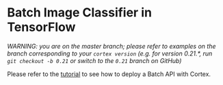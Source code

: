 # Batch Image Classifier in TensorFlow

_WARNING: you are on the master branch; please refer to examples on the branch corresponding to your `cortex version` (e.g. for version 0.21.*, run `git checkout -b 0.21` or switch to the `0.21` branch on GitHub)_

<!-- CORTEX_VERSION_MINOR -->
Please refer to the [tutorial](https://docs.cortex.dev/v/master/batch-api/image-classifier#deploy-your-batch-api) to see how to deploy a Batch API with Cortex.
